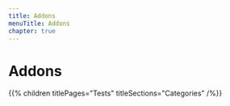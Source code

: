 ```yaml
---
title: Addons
menuTitle: Addons
chapter: true
---
```


# Addons

{{% children titlePages="Tests" titleSections="Categories" /%}}
